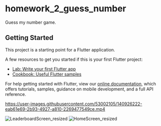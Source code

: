 # homework_2_guess_number

Guess my number game.

## Getting Started

This project is a starting point for a Flutter application.

A few resources to get you started if this is your first Flutter project:

- [Lab: Write your first Flutter app](https://flutter.dev/docs/get-started/codelab)
- [Cookbook: Useful Flutter samples](https://flutter.dev/docs/cookbook)

For help getting started with Flutter, view our
[online documentation](https://flutter.dev/docs), which offers tutorials,
samples, guidance on mobile development, and a full API reference.


https://user-images.githubusercontent.com/53002105/140926222-eab61e69-2b93-4927-a810-2269477549ce.mp4


![LeaderboardScreen_resized](https://user-images.githubusercontent.com/53002105/141104094-58cce3ec-517b-412c-9d7c-9f2d49736b44.jpeg)
![HomeScreen_resized](https://user-images.githubusercontent.com/53002105/141104170-0d250dbc-bfab-4233-87eb-d13516ba9b98.jpeg)
